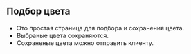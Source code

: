 ## Подбор цвета

- Это простая страница для подбора и сохранения цвета.
- Выбраные цвета сохраняются.
- Сохраненые цвета можно отправить клиенту.
